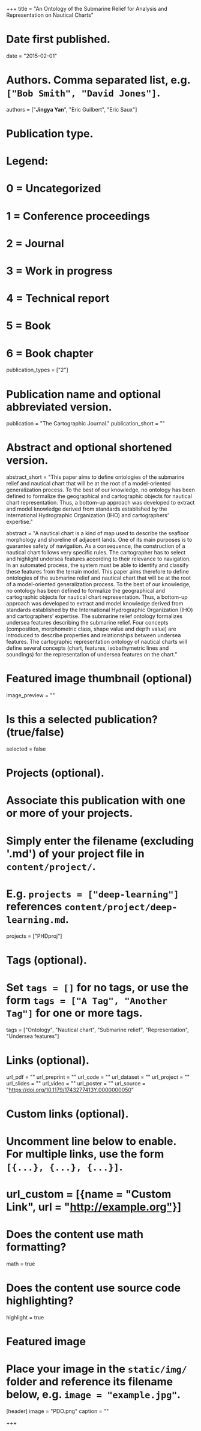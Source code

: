 
+++
title = "An Ontology of the Submarine Relief for Analysis and Representation on Nautical Charts"

# Date first published.
date = "2015-02-01"

# Authors. Comma separated list, e.g. `["Bob Smith", "David Jones"]`.
authors = ["__Jingya Yan__", "Eric Guilbert", "Eric Saux"]

# Publication type.
# Legend:
# 0 = Uncategorized
# 1 = Conference proceedings
# 2 = Journal
# 3 = Work in progress
# 4 = Technical report
# 5 = Book
# 6 = Book chapter
publication_types = ["2"]

# Publication name and optional abbreviated version.
publication = "The Cartographic Journal."
publication_short = ""

# Abstract and optional shortened version.
abstract_short = "This paper aims to define ontologies of the submarine relief and nautical chart that will be at the root of a model-oriented generalization process. To the best of our knowledge, no ontology has been defined to formalize the geographical and cartographic objects for nautical chart representation. Thus, a bottom-up approach was developed to extract and model knowledge derived from standards established by the International Hydrographic Organization (IHO) and cartographers’ expertise."

abstract = "A nautical chart is a kind of map used to describe the seafloor morphology and shoreline of adjacent lands. One of its main purposes is to guarantee safety of navigation. As a consequence, the construction of a nautical chart follows very specific rules. The cartographer has to select and highlight undersea features according to their relevance to navigation. In an automated process, the system must be able to identify and classify these features from the terrain model. This paper aims therefore to define ontologies of the submarine relief and nautical chart that will be at the root of a model-oriented generalization process. To the best of our knowledge, no ontology has been defined to formalize the geographical and cartographic objects for nautical chart representation. Thus, a bottom-up approach was developed to extract and model knowledge derived from standards established by the International Hydrographic Organization (IHO) and cartographers’ expertise. The submarine relief ontology formalizes undersea features describing the submarine relief. Four concepts (composition, morphometric class, shape value and depth value) are introduced to describe properties and relationships between undersea features. The cartographic representation ontology of nautical charts will define several concepts (chart, features, isobathymetric lines and soundings) for the representation of undersea features on the chart."


# Featured image thumbnail (optional)
image_preview = ""

# Is this a selected publication? (true/false)
selected = false

# Projects (optional).
#   Associate this publication with one or more of your projects.
#   Simply enter the filename (excluding '.md') of your project file in `content/project/`.
#   E.g. `projects = ["deep-learning"]` references `content/project/deep-learning.md`.
projects = ["PHDproj"]

# Tags (optional).
#   Set `tags = []` for no tags, or use the form `tags = ["A Tag", "Another Tag"]` for one or more tags.
tags = ["Ontology", "Nautical chart", "Submarine relief", "Representation", "Undersea features"]

# Links (optional).
url_pdf = ""
url_preprint = ""
url_code = ""
url_dataset = ""
url_project = ""
url_slides = ""
url_video = ""
url_poster = ""
url_source = "https://doi.org/10.1179/1743277413Y.0000000050"

# Custom links (optional).
#   Uncomment line below to enable. For multiple links, use the form `[{...}, {...}, {...}]`.
# url_custom = [{name = "Custom Link", url = "http://example.org"}]

# Does the content use math formatting?
math = true

# Does the content use source code highlighting?
highlight = true

# Featured image
# Place your image in the `static/img/` folder and reference its filename below, e.g. `image = "example.jpg"`.
[header]
image = "PDO.png"
caption = ""

+++
